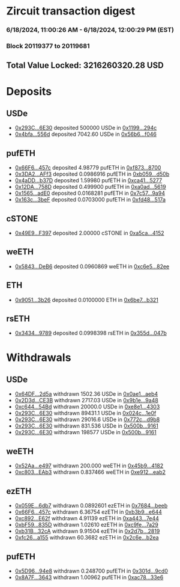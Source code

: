 # Zircuit transaction digest
### 6/18/2024, 11:00:26 AM - 6/18/2024, 12:00:29 PM (EST)
### Block 20119377 to 20119681

## Total Value Locked: 3216260320.28 USD

# Deposits
## USDe
- [0x293C...6E30](https://etherscan.io/address/0x293C6937D8D82e05B01335F7B33FBA0c8e256E30) deposited 500000 USDe in [0x1199...294c](https://etherscan.io/tx/0x293C6937D8D82e05B01335F7B33FBA0c8e256E30)
- [0x4bfa...556d](https://etherscan.io/address/0x4bfacd154A7f3B8D8193f18641c0e047DB6a556d) deposited 7042.60 USDe in [0x56b6...f046](https://etherscan.io/tx/0x4bfacd154A7f3B8D8193f18641c0e047DB6a556d)
## pufETH
- [0x66F6...457c](https://etherscan.io/address/0x66F6b890f873FD927b1a86679B25ef4B66eD457c) deposited 4.98779 pufETH in [0xf873...8700](https://etherscan.io/tx/0x66F6b890f873FD927b1a86679B25ef4B66eD457c)
- [0x3DA2...AFf3](https://etherscan.io/address/0x3DA29D6D590Aa9a5A208140d36A70c5D66eFAFf3) deposited 0.0986916 pufETH in [0xb059...d50b](https://etherscan.io/tx/0x3DA29D6D590Aa9a5A208140d36A70c5D66eFAFf3)
- [0x4aDD...b37D](https://etherscan.io/address/0x4aDDaF6448955801F6D9236834a5F0c85E4Db37D) deposited 1.59980 pufETH in [0xca41...5277](https://etherscan.io/tx/0x4aDDaF6448955801F6D9236834a5F0c85E4Db37D)
- [0x12DA...758D](https://etherscan.io/address/0x12DAAB4de18abcc627030B78B22D0a9a4964758D) deposited 0.499900 pufETH in [0xa0ad...5619](https://etherscan.io/tx/0x12DAAB4de18abcc627030B78B22D0a9a4964758D)
- [0x1565...adE0](https://etherscan.io/address/0x1565E41d98B1783489624E826FDf0eeAcE84adE0) deposited 0.0168281 pufETH in [0x7c57...9a94](https://etherscan.io/tx/0x1565E41d98B1783489624E826FDf0eeAcE84adE0)
- [0x163c...3beF](https://etherscan.io/address/0x163cF3C0d1141bE7Aa950EFDE01B977862b13beF) deposited 0.0703000 pufETH in [0xfd48...517a](https://etherscan.io/tx/0x163cF3C0d1141bE7Aa950EFDE01B977862b13beF)
## cSTONE
- [0x49E9...F397](https://etherscan.io/address/0x49E9F02F9a82783035CbeA8a930511983C64F397) deposited 2.00000 cSTONE in [0xa5ca...4152](https://etherscan.io/tx/0x49E9F02F9a82783035CbeA8a930511983C64F397)
## weETH
- [0x5843...DeB6](https://etherscan.io/address/0x5843477a89AA941EF547B6eEbAd59F222729DeB6) deposited 0.0960869 weETH in [0xc6e5...82ee](https://etherscan.io/tx/0x5843477a89AA941EF547B6eEbAd59F222729DeB6)
## ETH
- [0x9051...3b26](https://etherscan.io/address/0x9051Fe843233C8225a64356deFfeEb024b133b26) deposited 0.0100000 ETH in [0x6be7...b321](https://etherscan.io/tx/0x9051Fe843233C8225a64356deFfeEb024b133b26)
## rsETH
- [0x3434...9789](https://etherscan.io/address/0x34349c5569e7B846c3558961552D2202760A9789) deposited 0.0998398 rsETH in [0x355d...047b](https://etherscan.io/tx/0x34349c5569e7B846c3558961552D2202760A9789)
# Withdrawals
## USDe
- [0x64DF...2d5a](https://etherscan.io/address/0x64DF6E4A7612D07ec4feb4ffE7A3f54FF4452d5a) withdrawn 1502.36 USDe in [0x0ae1...aeb4](https://etherscan.io/tx/0x64DF6E4A7612D07ec4feb4ffE7A3f54FF4452d5a)
- [0x2D3d...CE3B](https://etherscan.io/address/0x2D3de912CDbfd318232D0608e049e09248b9CE3B) withdrawn 2717.03 USDe in [0x9b1e...9a48](https://etherscan.io/tx/0x2D3de912CDbfd318232D0608e049e09248b9CE3B)
- [0xc644...54Bd](https://etherscan.io/address/0xc64487e0e5A83ef366F61a5D9e9584799F7954Bd) withdrawn 20000.0 USDe in [0xe8e1...4303](https://etherscan.io/tx/0xc64487e0e5A83ef366F61a5D9e9584799F7954Bd)
- [0x293C...6E30](https://etherscan.io/address/0x293C6937D8D82e05B01335F7B33FBA0c8e256E30) withdrawn 89431.1 USDe in [0x024c...1e0f](https://etherscan.io/tx/0x293C6937D8D82e05B01335F7B33FBA0c8e256E30)
- [0x293C...6E30](https://etherscan.io/address/0x293C6937D8D82e05B01335F7B33FBA0c8e256E30) withdrawn 29016.6 USDe in [0x772c...d9b8](https://etherscan.io/tx/0x293C6937D8D82e05B01335F7B33FBA0c8e256E30)
- [0x293C...6E30](https://etherscan.io/address/0x293C6937D8D82e05B01335F7B33FBA0c8e256E30) withdrawn 831.536 USDe in [0x500b...9161](https://etherscan.io/tx/0x293C6937D8D82e05B01335F7B33FBA0c8e256E30)
- [0x293C...6E30](https://etherscan.io/address/0x293C6937D8D82e05B01335F7B33FBA0c8e256E30) withdrawn 198577 USDe in [0x500b...9161](https://etherscan.io/tx/0x293C6937D8D82e05B01335F7B33FBA0c8e256E30)
## weETH
- [0x52Aa...e497](https://etherscan.io/address/0x52Aa899454998Be5b000Ad077a46Bbe360F4e497) withdrawn 200.000 weETH in [0x45b9...4182](https://etherscan.io/tx/0x52Aa899454998Be5b000Ad077a46Bbe360F4e497)
- [0xc803...EAb3](https://etherscan.io/address/0xc803bE723FA300e03495879C3ce4F240a08fEAb3) withdrawn 0.837466 weETH in [0xe912...eab2](https://etherscan.io/tx/0xc803bE723FA300e03495879C3ce4F240a08fEAb3)
## ezETH
- [0x059E...6db7](https://etherscan.io/address/0x059EdD3633E2280cB193fa5CF3e25eA319486db7) withdrawn 0.0892601 ezETH in [0x7684...beeb](https://etherscan.io/tx/0x059EdD3633E2280cB193fa5CF3e25eA319486db7)
- [0x66F6...457c](https://etherscan.io/address/0x66F6b890f873FD927b1a86679B25ef4B66eD457c) withdrawn 6.36754 ezETH in [0xb3b9...e644](https://etherscan.io/tx/0x66F6b890f873FD927b1a86679B25ef4B66eD457c)
- [0xc892...E62f](https://etherscan.io/address/0xc8929723d4124Cf385cC15ad70BE283613C5E62f) withdrawn 4.91139 ezETH in [0xa443...7e44](https://etherscan.io/tx/0xc8929723d4124Cf385cC15ad70BE283613C5E62f)
- [0xbF59...835D](https://etherscan.io/address/0xbF59e069c0d7A25De59ee652b71fdc75B87b835D) withdrawn 1.02610 ezETH in [0xc9fe...7a29](https://etherscan.io/tx/0xbF59e069c0d7A25De59ee652b71fdc75B87b835D)
- [0xb31B...32cA](https://etherscan.io/address/0xb31B26030c7028cA3ac8ec915Fb844B3b6b432cA) withdrawn 9.91504 ezETH in [0x2d7b...2819](https://etherscan.io/tx/0xb31B26030c7028cA3ac8ec915Fb844B3b6b432cA)
- [0xfc26...a155](https://etherscan.io/address/0xfc26b000d57ffFBF9c39d96c401feb1FA380a155) withdrawn 60.3682 ezETH in [0x2c6e...b2ea](https://etherscan.io/tx/0xfc26b000d57ffFBF9c39d96c401feb1FA380a155)
## pufETH
- [0x5D96...94e8](https://etherscan.io/address/0x5D968f6b272cD7dC819e66b73967EE3E53d694e8) withdrawn 0.248700 pufETH in [0x301d...9cd0](https://etherscan.io/tx/0x5D968f6b272cD7dC819e66b73967EE3E53d694e8)
- [0x8A7F...3643](https://etherscan.io/address/0x8A7FA260E4b825a5DfFccdeCE81C78eaD27D3643) withdrawn 1.00962 pufETH in [0xac78...33e6](https://etherscan.io/tx/0x8A7FA260E4b825a5DfFccdeCE81C78eaD27D3643)
